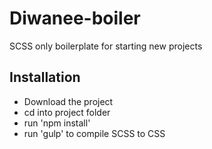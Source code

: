 # Diwanee-boiler
SCSS only boilerplate for starting new projects

## Installation
- Download the project
- cd into project folder
- run 'npm install'
- run 'gulp' to compile SCSS to CSS
